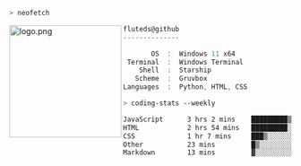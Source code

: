 ```zsh
> neofetch
```

<!--img align="left" src="https://github.com/fluteds.png" alt="logo.png" width="200"/>-->
<img align="left" src="https://external-content.duckduckgo.com/iu/?u=https%3A%2F%2F78.media.tumblr.com%2F975fca5f82161b190efdcaa05ffbd4ec%2Ftumblr_p6q6m9TJF01x3p3jmo1_500.png&f=1&nofb=1" alt="logo.png" width="200"/>

```csharp
fluteds@github
--------------

       OS  :  Windows 11 x64
 Terminal  :  Windows Terminal
    Shell  :  Starship
   Scheme  :  Gruvbox
Languages  :  Python, HTML, CSS
```

```zsh
> coding-stats --weekly
```

<!--START_SECTION:waka-->

```txt
JavaScript      3 hrs 2 mins    █████████▒░░░░░░░░░░░░░░░   37.32 %
HTML            2 hrs 54 mins   █████████░░░░░░░░░░░░░░░░   35.81 %
CSS             1 hr 7 mins     ███▒░░░░░░░░░░░░░░░░░░░░░   13.92 %
Other           23 mins         █▒░░░░░░░░░░░░░░░░░░░░░░░   04.77 %
Markdown        13 mins         ▓░░░░░░░░░░░░░░░░░░░░░░░░   02.82 %
```

<!--END_SECTION:waka-->

